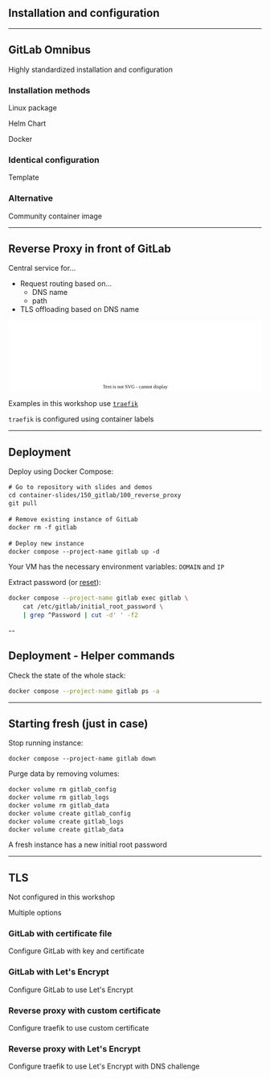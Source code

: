 <!-- .slide: id="gitlab_omnibus" class="vertical-center" -->

<i class="fa-duotone fa-signs-post fa-8x" style="float: right; color: grey;"></i>

## Installation and configuration

---

## GitLab Omnibus

Highly standardized installation and configuration [](https://docs.gitlab.com/omnibus/)

### Installation methods

Linux package

Helm Chart

Docker

### Identical configuration

Template [](https://gitlab.com/gitlab-org/omnibus-gitlab/blob/master/files/gitlab-config-template/gitlab.rb.template)

### Alternative

Community container image [](https://github.com/sameersbn/docker-gitlab)

---

## Reverse Proxy in front of GitLab

<i class="fa-duotone fa-signs-post fa-4x" style="float: right;"></i>

Central service for...

- Request routing based on...
  - DNS name
  - path
- TLS offloading based on DNS name

![](150_gitlab/100_reverse_proxy/reverse_proxy.drawio.svg) <!-- .element: style="width: 50%;" -->

Examples in this workshop use [`traefik`](https://traefik.io/traefik/)

`traefik` is configured using container labels

---

## Deployment

<i class="fa-duotone fa-signs-post fa-4x" style="float: right;"></i>

Deploy using Docker Compose:

```
# Go to repository with slides and demos
cd container-slides/150_gitlab/100_reverse_proxy
git pull

# Remove existing instance of GitLab
docker rm -f gitlab

# Deploy new instance
docker compose --project-name gitlab up -d
```

Your VM has the necessary environment variables: `DOMAIN` and `IP`

Extract password (or [reset](#/gitlab_troubleshooting)):

```bash
docker compose --project-name gitlab exec gitlab \
    cat /etc/gitlab/initial_root_password \
    | grep ^Password | cut -d' ' -f2
```

--

## Deployment - Helper commands

Check the state of the whole stack:

```bash
docker compose --project-name gitlab ps -a
```

---

## Starting fresh (just in case)

Stop running instance:

```
docker compose --project-name gitlab down
```

Purge data by removing volumes:

```
docker volume rm gitlab_config
docker volume rm gitlab_logs
docker volume rm gitlab_data
docker volume create gitlab_config
docker volume create gitlab_logs
docker volume create gitlab_data
```

A fresh instance has a new initial root password

---

## TLS

<i class="fa-duotone fa-shield-check fa-4x" style="float: right;"></i>

Not configured in this workshop

Multiple options

### GitLab with certificate file <i class="fa-duotone fa-traffic-light-stop" style="--fa-secondary-color: red;"></i>

Configure GitLab with key and certificate [](https://docs.gitlab.com/omnibus/settings/ssl.html#other-certificate-authorities)

### GitLab with Let's Encrypt <i class="fa-duotone fa-traffic-light-slow" style="--fa-secondary-color: yellow;"></i>

Configure GitLab to use Let's Encrypt [](https://docs.gitlab.com/omnibus/settings/ssl.html#lets-encrypt-integration)

### Reverse proxy with custom certificate <i class="fa-duotone fa-traffic-light-slow" style="--fa-secondary-color: yellow;"></i>

Configure traefik to use custom certificate [](https://doc.traefik.io/traefik/https/tls/#user-defined)

### Reverse proxy with Let's Encrypt <i class="fa-duotone fa-traffic-light-go" style="--fa-secondary-color: green;"></i>

Configure traefik to use Let's Encrypt with DNS challenge [](https://doc.traefik.io/traefik/user-guides/docker-compose/acme-dns/)